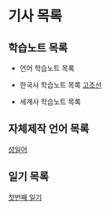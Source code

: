 # 기사 목록
## 학습노트 목록
* 언어 학습노트 목록
* 한국사 학습노트 목록
[고조선](history/korea/old_joseon.md)

* 세계사 학습노트 목록

## 자체제작 언어 목록
[성일어](conlang/conlang_1.md)

## 일기 목록
[첫번째 일기](nitki/nitki_1.md)
